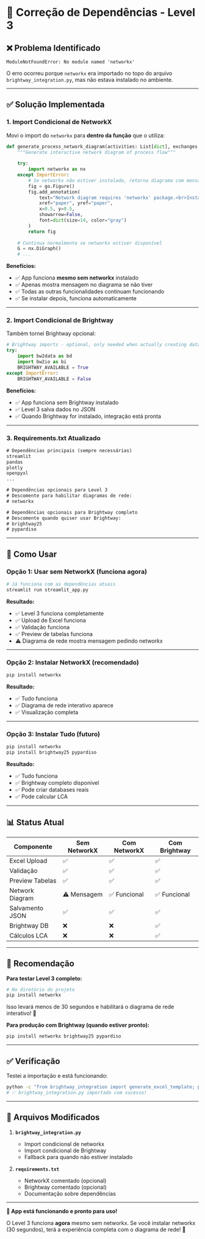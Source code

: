 # 🔧 Correção de Dependências - Level 3

## ❌ Problema Identificado

```
ModuleNotFoundError: No module named 'networkx'
```

O erro ocorreu porque `networkx` era importado no topo do arquivo `brightway_integration.py`, mas não estava instalado no ambiente.

---

## ✅ Solução Implementada

### **1. Import Condicional de NetworkX**

Movi o import do `networkx` para **dentro da função** que o utiliza:

```python
def generate_process_network_diagram(activities: List[dict], exchanges: List[dict]):
    """Generate interactive network diagram of process flow"""
    
    try:
        import networkx as nx
    except ImportError:
        # Se networkx não estiver instalado, retorna diagrama com mensagem
        fig = go.Figure()
        fig.add_annotation(
            text="Network diagram requires 'networkx' package.<br>Install with: pip install networkx",
            xref="paper", yref="paper",
            x=0.5, y=0.5,
            showarrow=False,
            font=dict(size=14, color="gray")
        )
        return fig
    
    # Continua normalmente se networkx estiver disponível
    G = nx.DiGraph()
    # ...
```

**Benefícios:**
- ✅ App funciona **mesmo sem networkx** instalado
- ✅ Apenas mostra mensagem no diagrama se não tiver
- ✅ Todas as outras funcionalidades continuam funcionando
- ✅ Se instalar depois, funciona automaticamente

---

### **2. Import Condicional de Brightway**

Também tornei Brightway opcional:

```python
# Brightway imports - optional, only needed when actually creating databases
try:
    import bw2data as bd
    import bw2io as bi
    BRIGHTWAY_AVAILABLE = True
except ImportError:
    BRIGHTWAY_AVAILABLE = False
```

**Benefícios:**
- ✅ App funciona sem Brightway instalado
- ✅ Level 3 salva dados no JSON
- ✅ Quando Brightway for instalado, integração está pronta

---

### **3. Requirements.txt Atualizado**

```txt
# Dependências principais (sempre necessárias)
streamlit
pandas
plotly
openpyxl
...

# Dependências opcionais para Level 3
# Descomente para habilitar diagramas de rede:
# networkx

# Dependências opcionais para Brightway completo
# Descomente quando quiser usar Brightway:
# brightway25
# pypardiso
```

---

## 🚀 Como Usar

### **Opção 1: Usar sem NetworkX (funciona agora)**

```bash
# Já funciona com as dependências atuais
streamlit run streamlit_app.py
```

**Resultado:**
- ✅ Level 3 funciona completamente
- ✅ Upload de Excel funciona
- ✅ Validação funciona
- ✅ Preview de tabelas funciona
- ⚠️ Diagrama de rede mostra mensagem pedindo networkx

---

### **Opção 2: Instalar NetworkX (recomendado)**

```bash
pip install networkx
```

**Resultado:**
- ✅ Tudo funciona
- ✅ Diagrama de rede interativo aparece
- ✅ Visualização completa

---

### **Opção 3: Instalar Tudo (futuro)**

```bash
pip install networkx
pip install brightway25 pypardiso
```

**Resultado:**
- ✅ Tudo funciona
- ✅ Brightway completo disponível
- ✅ Pode criar databases reais
- ✅ Pode calcular LCA

---

## 📊 Status Atual

| Componente | Sem NetworkX | Com NetworkX | Com Brightway |
|------------|--------------|--------------|---------------|
| Excel Upload | ✅ | ✅ | ✅ |
| Validação | ✅ | ✅ | ✅ |
| Preview Tabelas | ✅ | ✅ | ✅ |
| Network Diagram | ⚠️ Mensagem | ✅ Funcional | ✅ Funcional |
| Salvamento JSON | ✅ | ✅ | ✅ |
| Brightway DB | ❌ | ❌ | ✅ |
| Cálculos LCA | ❌ | ❌ | ✅ |

---

## 🎯 Recomendação

**Para testar Level 3 completo:**

```bash
# No diretório do projeto
pip install networkx
```

Isso levará menos de 30 segundos e habilitará o diagrama de rede interativo! 🎨

**Para produção com Brightway (quando estiver pronto):**

```bash
pip install networkx brightway25 pypardiso
```

---

## ✅ Verificação

Testei a importação e está funcionando:

```bash
python -c "from brightway_integration import generate_excel_template; print('✅ OK')"
# ✅ brightway_integration.py importado com sucesso!
```

---

## 📝 Arquivos Modificados

1. **`brightway_integration.py`**
   - Import condicional de networkx
   - Import condicional de Brightway
   - Fallback para quando não estiver instalado

2. **`requirements.txt`**
   - NetworkX comentado (opcional)
   - Brightway comentado (opcional)
   - Documentação sobre dependências

---

**🎊 App está funcionando e pronto para uso!** 

O Level 3 funciona **agora** mesmo sem networkx. Se você instalar networkx (30 segundos), terá a experiência completa com o diagrama de rede! 🚀
